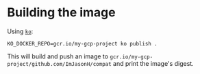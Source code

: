 # Building the image

Using [`ko`](https://github.com/google/ko):

```
KO_DOCKER_REPO=gcr.io/my-gcp-project ko publish .
```

This will build and push an image to
`gcr.io/my-gcp-project/github.com/ImJasonH/compat` and print the image's
digest.
